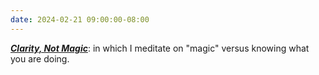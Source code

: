 ```yaml
---
date: 2024-02-21 09:00:00-08:00
---
```


[**_Clarity, Not Magic_**](https://ninazumel.com/blog/2024-02-21-clarity-not-magic/): in which I meditate on "magic" versus knowing what you are doing.
